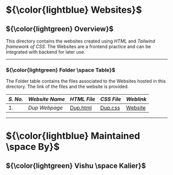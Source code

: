 # ${\color{lightblue} Websites}$

## ${\color{lightgreen} Overview}$

This directory contains the websites created using *HTML* and *Tailwind framework of CSS*. The Websites are a frontend practice and can be integrated with
backend for later use.

----

### ${\color{lightgreen} Folder \space Table}$

The Folder table contains the files associated to the Websites hosted in this directory. The link of the files and the website is provided.

| ***S. No.*** | ***Website Name*** | ***HTML File*** | ***CSS File*** | ***Weblink*** |
|-|-|-|-|-|
| 1. | *Dup Webpage* | [Dup.html](https://github.com/VishuKalier2003/Web-Development/blob/main/Tailwind/Webpages/index.html) | [Dup.css](https://github.com/VishuKalier2003/Web-Development/blob/main/Tailwind/Webpages/style.css) | [Website](https://vishukalier2003.github.io/Website-I/) |


----

# ${\color{lightblue} Maintained \space By}$
## ${\color{lightgreen} Vishu \space Kalier}$
